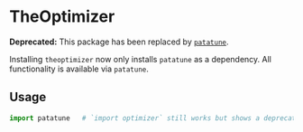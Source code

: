# TheOptimizer

**Deprecated:** This package has been replaced by [`patatune`](https://github.com/cms-patatrack/patatune).

Installing `theoptimizer` now only installs `patatune` as a dependency. All functionality is available via `patatune`.

## Usage

```python
import patatune   # `import optimizer` still works but shows a deprecation warning
